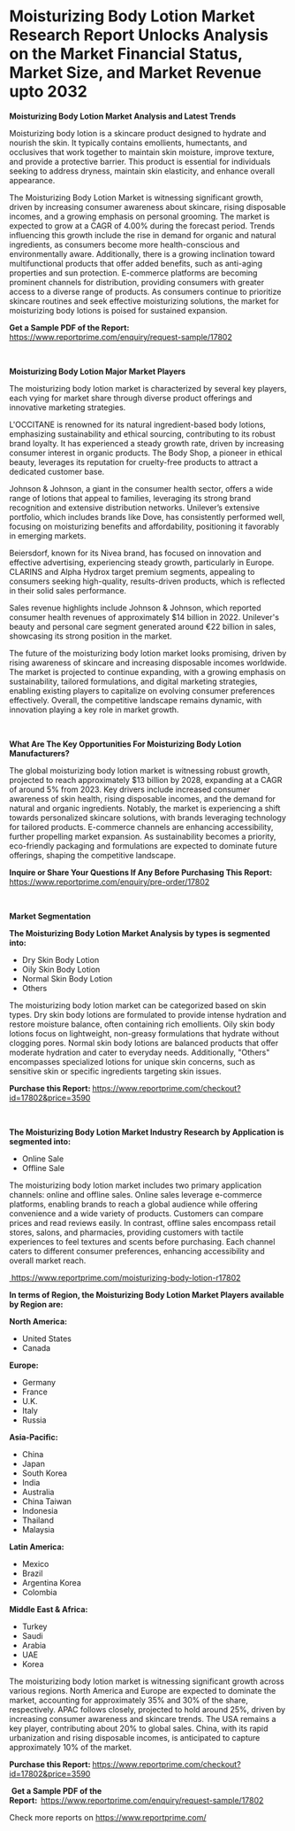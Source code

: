 <p><h1>Moisturizing Body Lotion Market Research Report Unlocks Analysis on the Market Financial Status, Market Size, and Market Revenue upto 2032</h1></p><p><strong>Moisturizing Body Lotion Market Analysis and Latest Trends</strong></p>
<p><p>Moisturizing body lotion is a skincare product designed to hydrate and nourish the skin. It typically contains emollients, humectants, and occlusives that work together to maintain skin moisture, improve texture, and provide a protective barrier. This product is essential for individuals seeking to address dryness, maintain skin elasticity, and enhance overall appearance.</p><p>The Moisturizing Body Lotion Market is witnessing significant growth, driven by increasing consumer awareness about skincare, rising disposable incomes, and a growing emphasis on personal grooming. The market is expected to grow at a CAGR of 4.00% during the forecast period. Trends influencing this growth include the rise in demand for organic and natural ingredients, as consumers become more health-conscious and environmentally aware. Additionally, there is a growing inclination toward multifunctional products that offer added benefits, such as anti-aging properties and sun protection. E-commerce platforms are becoming prominent channels for distribution, providing consumers with greater access to a diverse range of products. As consumers continue to prioritize skincare routines and seek effective moisturizing solutions, the market for moisturizing body lotions is poised for sustained expansion.</p></p>
<p><strong>Get a Sample PDF of the Report:&nbsp;</strong> <a href="https://www.reportprime.com/enquiry/request-sample/17802?utm_campaign=2445&utm_medium=2&utm_source=Github&utm_content=ia&utm_term=18032025&utm_id=moisturizing-body-lotion">https://www.reportprime.com/enquiry/request-sample/17802</a></p>
<p>&nbsp;</p>
<p><strong>Moisturizing Body Lotion Major Market Players</strong></p>
<p><p>The moisturizing body lotion market is characterized by several key players, each vying for market share through diverse product offerings and innovative marketing strategies.</p><p>L'OCCITANE is renowned for its natural ingredient-based body lotions, emphasizing sustainability and ethical sourcing, contributing to its robust brand loyalty. It has experienced a steady growth rate, driven by increasing consumer interest in organic products. The Body Shop, a pioneer in ethical beauty, leverages its reputation for cruelty-free products to attract a dedicated customer base.</p><p>Johnson & Johnson, a giant in the consumer health sector, offers a wide range of lotions that appeal to families, leveraging its strong brand recognition and extensive distribution networks. Unilever’s extensive portfolio, which includes brands like Dove, has consistently performed well, focusing on moisturizing benefits and affordability, positioning it favorably in emerging markets.</p><p>Beiersdorf, known for its Nivea brand, has focused on innovation and effective advertising, experiencing steady growth, particularly in Europe. CLARINS and Alpha Hydrox target premium segments, appealing to consumers seeking high-quality, results-driven products, which is reflected in their solid sales performance.</p><p>Sales revenue highlights include Johnson & Johnson, which reported consumer health revenues of approximately $14 billion in 2022. Unilever's beauty and personal care segment generated around €22 billion in sales, showcasing its strong position in the market.</p><p>The future of the moisturizing body lotion market looks promising, driven by rising awareness of skincare and increasing disposable incomes worldwide. The market is projected to continue expanding, with a growing emphasis on sustainability, tailored formulations, and digital marketing strategies, enabling existing players to capitalize on evolving consumer preferences effectively. Overall, the competitive landscape remains dynamic, with innovation playing a key role in market growth.</p></p>
<p>&nbsp;</p>
<p><strong>What Are The Key Opportunities For Moisturizing Body Lotion Manufacturers?</strong></p>
<p><p>The global moisturizing body lotion market is witnessing robust growth, projected to reach approximately $13 billion by 2028, expanding at a CAGR of around 5% from 2023. Key drivers include increased consumer awareness of skin health, rising disposable incomes, and the demand for natural and organic ingredients. Notably, the market is experiencing a shift towards personalized skincare solutions, with brands leveraging technology for tailored products. E-commerce channels are enhancing accessibility, further propelling market expansion. As sustainability becomes a priority, eco-friendly packaging and formulations are expected to dominate future offerings, shaping the competitive landscape.</p></p>
<p><strong>Inquire or Share Your Questions If Any Before Purchasing This Report:</strong> <a href="https://www.reportprime.com/enquiry/pre-order/17802?utm_campaign=2445&utm_medium=2&utm_source=Github&utm_content=ia&utm_term=18032025&utm_id=moisturizing-body-lotion">https://www.reportprime.com/enquiry/pre-order/17802</a></p>
<p>&nbsp;</p>
<p><strong>Market Segmentation</strong></p>
<p><strong>The Moisturizing Body Lotion Market Analysis by types is segmented into:</strong></p>
<p><ul><li>Dry Skin Body Lotion</li><li>Oily Skin Body Lotion</li><li>Normal Skin Body Lotion</li><li>Others</li></ul></p>
<p><p>The moisturizing body lotion market can be categorized based on skin types. Dry skin body lotions are formulated to provide intense hydration and restore moisture balance, often containing rich emollients. Oily skin body lotions focus on lightweight, non-greasy formulations that hydrate without clogging pores. Normal skin body lotions are balanced products that offer moderate hydration and cater to everyday needs. Additionally, "Others" encompasses specialized lotions for unique skin concerns, such as sensitive skin or specific ingredients targeting skin issues.</p></p>
<p><strong>Purchase this Report:&nbsp;</strong><a href="https://www.reportprime.com/checkout?id=17802&price=3590&utm_campaign=2445&utm_medium=2&utm_source=Github&utm_content=ia&utm_term=18032025&utm_id=moisturizing-body-lotion">https://www.reportprime.com/checkout?id=17802&price=3590</a></p>
<p>&nbsp;</p>
<p><strong>The Moisturizing Body Lotion Market Industry Research by Application is segmented into:</strong></p>
<p><ul><li>Online Sale</li><li>Offline Sale</li></ul></p>
<p><p>The moisturizing body lotion market includes two primary application channels: online and offline sales. Online sales leverage e-commerce platforms, enabling brands to reach a global audience while offering convenience and a wide variety of products. Customers can compare prices and read reviews easily. In contrast, offline sales encompass retail stores, salons, and pharmacies, providing customers with tactile experiences to feel textures and scents before purchasing. Each channel caters to different consumer preferences, enhancing accessibility and overall market reach.</p></p>
<p><a href="https://www.reportprime.com/moisturizing-body-lotion-r17802?utm_campaign=2445&utm_medium=2&utm_source=Github&utm_content=ia&utm_term=18032025&utm_id=moisturizing-body-lotion">&nbsp;https://www.reportprime.com/moisturizing-body-lotion-r17802</a></p>
<p><strong>In terms of Region, the Moisturizing Body Lotion Market Players available by Region are:</strong></p>
<p>
    <p> <strong> North America: </strong>
        <ul>
            <li>United States</li>
            <li>Canada</li>
        </ul>
        </p> 
    <p> <strong> Europe: </strong>
        <ul>
            <li>Germany</li>
            <li>France</li>
            <li>U.K.</li>
            <li>Italy</li>
            <li>Russia</li>
        </ul>
        </p> 
    <p> <strong> Asia-Pacific: </strong>
        <ul>
            <li>China</li>
            <li>Japan</li>
            <li>South Korea</li>
            <li>India</li>
            <li>Australia</li>
            <li>China Taiwan</li>
            <li>Indonesia</li>
            <li>Thailand</li>
            <li>Malaysia</li>
        </ul>
        </p> 
    <p> <strong> Latin America: </strong>
        <ul>
            <li>Mexico</li>
            <li>Brazil</li>
            <li>Argentina Korea</li>
            <li>Colombia</li>
        </ul>
        </p> 
    <p> <strong> Middle East & Africa: </strong>
        <ul>
            <li>Turkey</li>
            <li>Saudi</li>
            <li>Arabia</li>
            <li>UAE</li>
            <li>Korea</li>
        </ul>
    </p>
    </p>
<p><p>The moisturizing body lotion market is witnessing significant growth across various regions. North America and Europe are expected to dominate the market, accounting for approximately 35% and 30% of the share, respectively. APAC follows closely, projected to hold around 25%, driven by increasing consumer awareness and skincare trends. The USA remains a key player, contributing about 20% to global sales. China, with its rapid urbanization and rising disposable incomes, is anticipated to capture approximately 10% of the market.</p></p>
<p><strong>Purchase this Report: </strong><a href="https://www.reportprime.com/checkout?id=17802&price=3590&utm_campaign=2445&utm_medium=2&utm_source=Github&utm_content=ia&utm_term=18032025&utm_id=moisturizing-body-lotion">https://www.reportprime.com/checkout?id=17802&price=3590</a></p>
<p>&nbsp;<strong>Get a Sample PDF of the Report:&nbsp;&nbsp;</strong><a href="https://www.reportprime.com/enquiry/request-sample/17802?utm_campaign=2445&utm_medium=2&utm_source=Github&utm_content=ia&utm_term=18032025&utm_id=moisturizing-body-lotion">https://www.reportprime.com/enquiry/request-sample/17802</a></p>
<p><strong></strong></p>
<p>Check more reports on <a href="https://www.reportprime.com/?utm_campaign=2445&utm_medium=2&utm_source=Github&utm_content=ia&utm_term=18032025&utm_id=moisturizing-body-lotion">https://www.reportprime.com/</a></p>